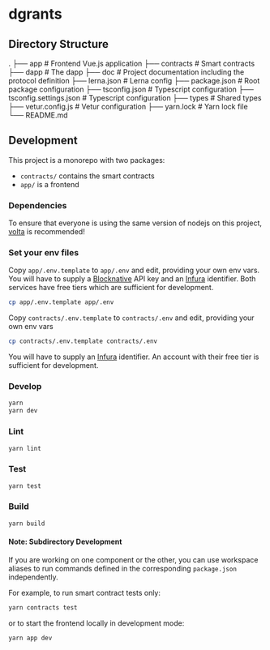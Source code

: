 # dgrants

## Directory Structure
.
├── app                     # Frontend Vue.js application
├── contracts               # Smart contracts
├── dapp                    # The dapp
├── doc                     # Project documentation including the protocol definition
├── lerna.json              # Lerna config
├── package.json            # Root package configuration
├── tsconfig.json           # Typescript configuration
├── tsconfig.settings.json  # Typescript configuration
├── types                   # Shared types
├── vetur.config.js         # Vetur configuration
├── yarn.lock               # Yarn lock file
└── README.md

## Development

This project is a monorepo with two packages:

- `contracts/` contains the smart contracts
- `app/` is a frontend

### Dependencies

To ensure that everyone is using the same version of nodejs on this project, [volta](https://volta.sh) is recommended!

### Set your env files

Copy `app/.env.template` to `app/.env` and edit, providing your own env vars. You will have to supply a [Blocknative](https://www.blocknative.com/) API key and an [Infura](https://infura.io/) identifier. Both services have free tiers which are sufficient for development.

```bash
cp app/.env.template app/.env
```

Copy `contracts/.env.template` to `contracts/.env` and edit, providing your own env vars

```bash
cp contracts/.env.template contracts/.env
```

You will have to supply an [Infura](https://infura.io/) identifier. An account with their free tier is sufficient for development.

### Develop

```sh
yarn
yarn dev
```

### Lint

```sh
yarn lint
```

### Test

```sh
yarn test
```

### Build

```sh
yarn build
```

#### Note: Subdirectory Development

If you are working on one component or the other, you can use workspace aliases to run commands defined in the corresponding `package.json` independently.

For example, to run smart contract tests only:

```bash
yarn contracts test
```

or to start the frontend locally in development mode:

```bash
yarn app dev
```
